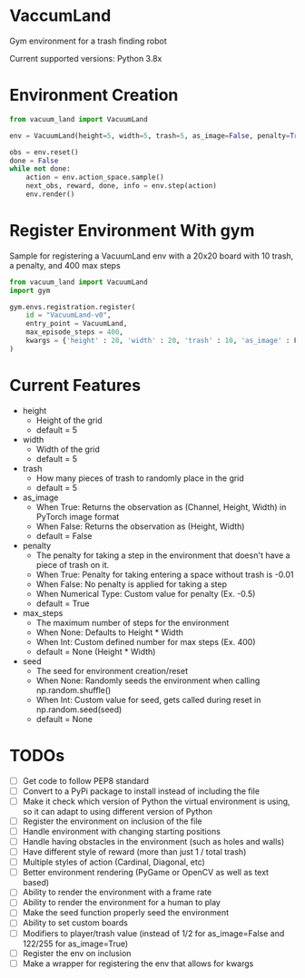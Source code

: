 # VaccumLand
Gym environment for a trash finding robot

Current supported versions: Python 3.8x

# Environment Creation
```python
from vacuum_land import VacuumLand

env = VacuumLand(height=5, width=5, trash=5, as_image=False, penalty=True, max_steps=25, seed=0)

obs = env.reset()
done = False
while not done:
    action = env.action_space.sample()
    next_obs, reward, done, info = env.step(action)
    env.render()
```

# Register Environment With gym
Sample for registering a VacuumLand env with a 20x20 board with 10 trash, a penalty, and 400 max steps
```python
from vacuum_land import VacuumLand
import gym

gym.envs.registration.register(
    id = "VacuumLand-v0",
    entry_point = VacuumLand,
    max_episode_steps = 400,
    kwargs = {'height' : 20, 'width' : 20, 'trash' : 10, 'as_image' : False, 'penalty' : True, 'seed' : 0, 'max_steps' : 400}
)
```

# Current Features
- height
    - Height of the grid
    - default = 5
- width
    - Width of the grid
    - default = 5
- trash
    - How many pieces of trash to randomly place in the grid
    - default = 5
- as_image
    - When True: Returns the observation as (Channel, Height, Width) in PyTorch image format
    - When False: Returns the observation as (Height, Width)
    - default = False
- penalty
    - The penalty for taking a step in the environment that doesn't have a piece of trash on it.
    - When True: Penalty for taking entering a space without trash is -0.01
    - When False: No penalty is applied for taking a step
    - When Numerical Type: Custom value for penalty (Ex. -0.5)
    - default = True
- max_steps
    - The maximum number of steps for the environment
    - When None: Defaults to Height * Width
    - When Int: Custom defined number for max steps (Ex. 400)
    - default = None (Height * Width)
- seed
    - The seed for environment creation/reset
    - When None: Randomly seeds the environment when calling np.random.shuffle()
    - When Int: Custom value for seed, gets called during reset in np.random.seed(seed)
    - default = None


# TODOs
- [ ] Get code to follow PEP8 standard
- [ ] Convert to a PyPi package to install instead of including the file
- [ ] Make it check which version of Python the virtual environment is using, so it can adapt to using different version of Python
- [ ] Register the environment on inclusion of the file
- [ ] Handle environment with changing starting positions
- [ ] Handle having obstacles in the environment (such as holes and walls)
- [ ] Have different style of reward (more than just 1 / total trash)
- [ ] Multiple styles of action (Cardinal, Diagonal, etc)
- [ ] Better environment rendering (PyGame or OpenCV as well as text based)
- [ ] Ability to render the environment with a frame rate
- [ ] Ability to render the environment for a human to play
- [ ] Make the seed function properly seed the environment
- [ ] Ability to set custom boards
- [ ] Modifiers to player/trash value (instead of 1/2 for as_image=False and 122/255 for as_image=True)
- [ ] Register the env on inclusion
- [ ] Make a wrapper for registering the env that allows for kwargs
